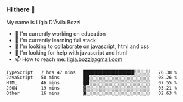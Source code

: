 ### Hi there 👋

My name is Lígia D'Ávila Bozzi

- 🔭 I’m currently working on education
- 🌱 I’m currently learning full stack
- 👯 I’m looking to collaborate on javascript, html and css
- 🤔 I’m looking for help with javascript and html
- 📫 How to reach me: ligia.bozzi@gmail.com

<!--START_SECTION:waka-->
```text
TypeScript   7 hrs 47 mins   ███████████████████░░░░░░   76.38 % 
JavaScript   50 mins         ██░░░░░░░░░░░░░░░░░░░░░░░   08.26 % 
HTML         46 mins         ██░░░░░░░░░░░░░░░░░░░░░░░   07.55 % 
JSON         19 mins         ▓░░░░░░░░░░░░░░░░░░░░░░░░   03.21 % 
Other        16 mins         ▓░░░░░░░░░░░░░░░░░░░░░░░░   02.63 % 
```
<!--END_SECTION:waka-->

<!--
**ligiadavilabozzi/ligiadavilabozzi** is a ✨ _special_ ✨ repository because its `README.md` (this file) appears on your GitHub profile.
-->


